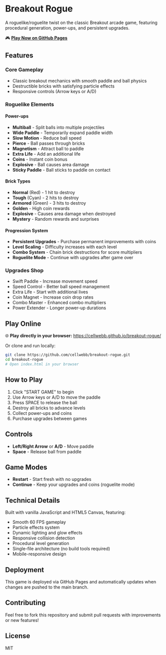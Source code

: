 # Breakout Rogue

A roguelike/roguelite twist on the classic Breakout arcade game, featuring procedural generation, power-ups, and persistent upgrades.

🎮 **[Play Now on GitHub Pages](https://cellwebb.github.io/breakout-rogue/)**

## Features

### Core Gameplay

- Classic breakout mechanics with smooth paddle and ball physics
- Destructible bricks with satisfying particle effects
- Responsive controls (Arrow keys or A/D)

### Roguelike Elements

#### Power-ups

- **Multiball** - Split balls into multiple projectiles
- **Wide Paddle** - Temporarily expand paddle width
- **Slow Motion** - Reduce ball speed
- **Pierce** - Ball passes through bricks
- **Magnetism** - Attract ball to paddle
- **Extra Life** - Add an additional life
- **Coins** - Instant coin bonus
- **Explosive** - Ball causes area damage
- **Sticky Paddle** - Ball sticks to paddle on contact

#### Brick Types

- **Normal** (Red) - 1 hit to destroy
- **Tough** (Cyan) - 2 hits to destroy
- **Armored** (Green) - 3 hits to destroy
- **Golden** - High coin rewards
- **Explosive** - Causes area damage when destroyed
- **Mystery** - Random rewards and surprises

#### Progression System

- **Persistent Upgrades** - Purchase permanent improvements with coins
- **Level Scaling** - Difficulty increases with each level
- **Combo System** - Chain brick destructions for score multipliers
- **Roguelite Mode** - Continue with upgrades after game over

### Upgrades Shop

- Swift Paddle - Increase movement speed
- Speed Control - Better ball speed management
- Extra Life - Start with additional lives
- Coin Magnet - Increase coin drop rates
- Combo Master - Enhanced combo multipliers
- Power Extender - Longer power-up durations

## Play Online

🌐 **Play directly in your browser:** https://cellwebb.github.io/breakout-rogue/

Or clone and run locally:

```bash
git clone https://github.com/cellwebb/breakout-rogue.git
cd breakout-rogue
# Open index.html in your browser
```

## How to Play

1. Click "START GAME" to begin
2. Use Arrow keys or A/D to move the paddle
3. Press SPACE to release the ball
4. Destroy all bricks to advance levels
5. Collect power-ups and coins
6. Purchase upgrades between games

## Controls

- **Left/Right Arrow** or **A/D** - Move paddle
- **Space** - Release ball from paddle

## Game Modes

- **Restart** - Start fresh with no upgrades
- **Continue** - Keep your upgrades and coins (roguelite mode)

## Technical Details

Built with vanilla JavaScript and HTML5 Canvas, featuring:

- Smooth 60 FPS gameplay
- Particle effects system
- Dynamic lighting and glow effects
- Responsive collision detection
- Procedural level generation
- Single-file architecture (no build tools required)
- Mobile-responsive design

## Deployment

This game is deployed via GitHub Pages and automatically updates when changes are pushed to the main branch.

## Contributing

Feel free to fork this repository and submit pull requests with improvements or new features!

## License

MIT
